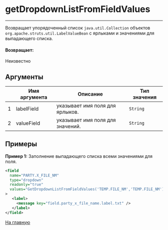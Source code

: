 # getDropdownListFromFieldValues

---

Возвращает упорядоченный список `java.util.Collection` объектов `org.apache.struts.util.LabelValueBean` с ярлыками и
значениями для выпадающего списка.

#### Возвращает:

Неизвестно

## Аргументы

|  | Имя аргумента | Описание | Тип значения |
| --- | --- | --- | --- |
| 1 | labelField | указывает имя поля для ярлыков. | `String` |
| 2 | valueField | указывает имя поля для значений. | `String` |

## Примеры

**Пример 1:** Заполнение выпадающего списка всеми значениями для поля.
```xml
<field
  name="PARTY.X_FILE_NM"
  type="dropdown"
  readonly="true"
  values="GetDropdownListFromFieldValues('TEMP.FILE_NM','TEMP.FILE_NM')"
>
   <label>
     <message key="field.party_x_file_name.label.txt" />
   </label>
</field>
```



[На главную](./)